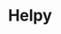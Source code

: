 ---
codehost: https://github.com/helpyio/helpy
logohandle: helpyio
sort: helpy
title: Helpy
twitter: https://x.com/helpyapp
website: https://helpy.io/
---